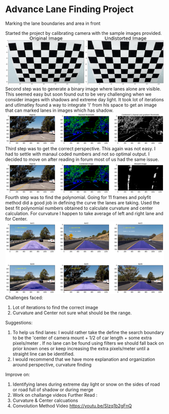 # Advance Lane Finding Project
Marking the lane boundaries and area in front

Started the project by calibrating camera with the sample images provided. 
![picture](cameracalibration.png)
Second step was to generate a binary image where lanes alone are visible. This seemed easy but soon found out to be very challenging when we consider images with shadows and extreme day light. It took lot of iterations and utlimatley found a way to integrate 'l' from hls space to get an image that can marked lanes in images which has shadow.
![picture](combined.png)
Third step was to get the correct perspective. This again was not easy. I had to settle with manaul coded numbers and not so optimal output. I decided to move on after reading in forum most of us had the same issue.
![picture](perspective.png)
Fourth step was to find the polynomial. Going for 11 frames and polyfit method did a good job in defining the curve the lanes are taking. Used the best fit polynomial numbers obtained to calculate curvature and center calculation. For curvature I happen to take average of left and right lane and for Center.
![picture](test.png)
Challenges faced:
1. Lot of iterations to find the correct image
2. Curvature and Center not sure what should be the range.

Suggestions:
1. To help us find lanes: I would rather take the define the search boundary to be the 'center of camera mount + 1/2 of car length  + some extra pixels/meter . If no lane can be found using filters we should fall back on prior known ones or keep increasing the extra pixels/meter until a straight line can be identified.
2. I would recommend that we have more explanation and organization around perspective, curvature finding

Improve on:
1. Identifying lanes during extreme day light or snow on the sides of road or road full of shadow or during merge
2. Work on challange videos
Further Read :
1. Curvature & Center calcuations
2. Convolution Method
Video
https://youtu.be/SIzq1b2gFnQ
